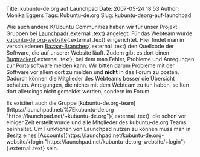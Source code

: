 Title: kubuntu-de.org auf Launchpad
Date: 2007-05-24 18:53
Author: Monika Eggers
Tags: Kubuntu-de.org
Slug: kubuntu-deorg-auf-launchpad

Wie auch andere K/Ubuntu Communities haben wir für unser Projekt Gruppen
bei [Launchpad](http://launchpad.net/ "http://launchpad.net"){.external
.text} angelegt. Für das Webteam wurde
[kubuntu-de.org-website](http://launchpad.net/kubuntu-de.org-website/ "http://launchpad.net/kubuntu-de.org-website/"){.external
.text} eingerichtet. Hier findet man in verschiedenen
[Bazaar-Branches](https://code.launchpad.net/kubuntu-de.org-website/ "https://code.launchpad.net/kubuntu-de.org-website/"){.external
.text} den Quellcode der Software, die auf unserer Website läuft. Zudem
gibt es dort einen
[Bugtracker](https://bugs.launchpad.net/kubuntu-de.org-website/+bugs "https://bugs.launchpad.net/kubuntu-de.org-website/+bugs"){.external
.text}, bei dem man Fehler, Probleme und Anregungen zur Portalsoftware
melden kann. Wir bitten darum Probleme mit der Software vor allem dort
zu melden und **nicht** in das Forum zu posten. Dadurch können die
Mitglieder des Webteams besser die Übersicht behalten. Anregungen, die
nichts mit dem Webteam zu tun haben, sollten dort allerdings nicht
gemeldet werden, sondern im Forum.

</p>
<div align="left">

</div>

</p>
Es existiert auch die Gruppe
[kubuntu-de.org-team](https://launchpad.net/%7Ekubuntu-de.org "https://launchpad.net/~kubuntu-de.org"){.external
.text}, die schon vor einiger Zeit erstellt wurde und alle Mitglieder
des kubuntu-de.org Teams beinhaltet. Um Funktionen von Launchpad nutzen
zu können muss man in Besitz eines
[Accounts](https://launchpad.net/kubuntu-de.org-website/+login "https://launchpad.net/kubuntu-de.org-website/+login"){.external
.text} sein.

</p>
<!--break--><!--break-->
